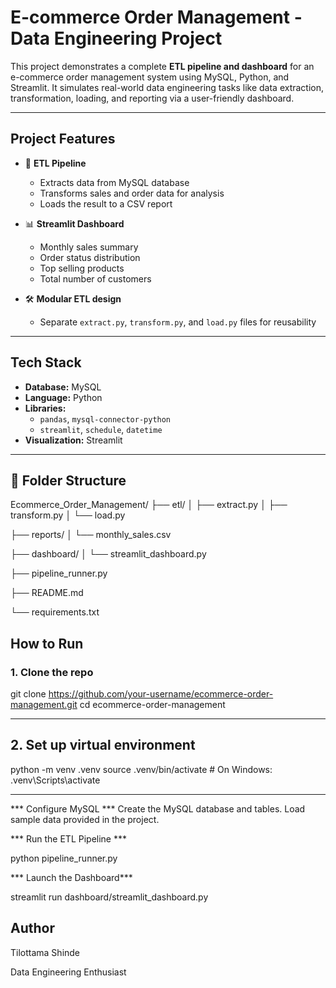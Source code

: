 #  E-commerce Order Management - Data Engineering Project

This project demonstrates a complete **ETL pipeline and dashboard** for an e-commerce order management system using MySQL, Python, and Streamlit. It simulates real-world data engineering tasks like data extraction, transformation, loading, and reporting via a user-friendly dashboard.

---

##  Project Features

- 💾 **ETL Pipeline**
  - Extracts data from MySQL database
  - Transforms sales and order data for analysis
  - Loads the result to a CSV report

- 📊 **Streamlit Dashboard**
  - Monthly sales summary
  - Order status distribution
  - Top selling products
  - Total number of customers

- 🛠️ **Modular ETL design**
  - Separate `extract.py`, `transform.py`, and `load.py` files for reusability

---

##  Tech Stack

- **Database:** MySQL  
- **Language:** Python  
- **Libraries:**  
  - `pandas`, `mysql-connector-python`  
  - `streamlit`, `schedule`, `datetime`  
- **Visualization:** Streamlit

---

## 📁 Folder Structure

Ecommerce_Order_Management/ ├── etl/ │ ├── extract.py │ ├── transform.py │ └── load.py 

├── reports/ │ └── monthly_sales.csv 

├── dashboard/ │ └── streamlit_dashboard.py 

├── pipeline_runner.py 

├── README.md 

└── requirements.txt


##  How to Run

###  1. Clone the repo

git clone https://github.com/your-username/ecommerce-order-management.git
cd ecommerce-order-management

---



##  2. Set up virtual environment  
python -m venv .venv
source .venv/bin/activate  # On Windows: .venv\Scripts\activate


---



*** Configure MySQL ***
Create the MySQL database and tables. Load sample data provided in the project.

*** Run the ETL Pipeline ***

python pipeline_runner.py

***  Launch the Dashboard***

streamlit run dashboard/streamlit_dashboard.py

 ## Author
 
Tilottama Shinde

Data Engineering Enthusiast 
